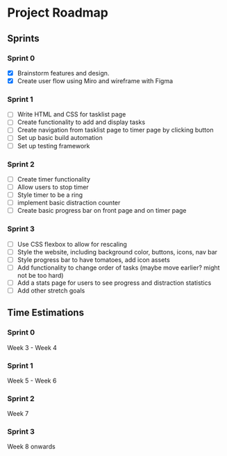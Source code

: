 # Project Roadmap

## Sprints

### Sprint 0
-[x] Brainstorm features and design. 
-[x] Create user flow using Miro and wireframe with Figma

### Sprint 1
-[ ] Write HTML and CSS for tasklist page
-[ ] Create functionality to add and display tasks
-[ ] Create navigation from tasklist page to timer page by clicking button
-[ ] Set up basic build automation
-[ ] Set up testing framework 

### Sprint 2
-[ ] Create timer functionality
-[ ] Allow users to stop timer
-[ ] Style timer to be a ring
-[ ] implement basic distraction counter
-[ ] Create basic progress bar on front page and on timer page

### Sprint 3
-[ ] Use CSS flexbox to allow for rescaling
-[ ] Style the website, including background color, buttons, icons, nav bar
-[ ] Style progress bar to have tomatoes, add icon assets
-[ ] Add functionality to change order of tasks (maybe move earlier? might not be too hard)
-[ ] Add a stats page for users to see progress and distraction statistics
-[ ] Add other stretch goals

## Time Estimations

### Sprint 0
Week 3 - Week 4

### Sprint 1
Week 5 - Week 6

### Sprint 2
Week 7

### Sprint 3
Week 8 onwards